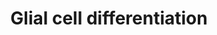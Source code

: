 ---
annotations:
- id: PW:0000003
  parent: signaling pathway
  type: Pathway Ontology
  value: signaling pathway
- id: CL:0000034
  parent: stem cell
  type: Cell Type Ontology
  value: stem cell
- id: CL:0002319
  parent: animal cell
  type: Cell Type Ontology
  value: neural cell
- id: PW:0000650
  parent: signaling pathway
  type: Pathway Ontology
  value: signaling pathway pertinent to development
- id: CL:0000125
  parent: animal cell
  type: Cell Type Ontology
  value: glial cell
authors:
- Nsalomonis
- MaintBot
- AlexanderPico
- Ryanmiller
- DeSl
- Egonw
- Khanspers
- Eweitz
description: 'Glial cells, consisting of microglia, astrocytes, and oligodendrocyte
  lineage cells as their major components, constitute a large fraction of the mammalian
  brain. Originally considered as purely non-functional glue for neurons, decades
  of research have highlighted the importance as well as further functions of glial
  cells. Source: https://doi.org/10.3389%2Ffncel.2017.00024.  Proteins on this pathway
  have targeted assays available via the [https://assays.cancer.gov/available_assays?wp_id=WP2276
  CPTAC Assay Portal]'
last-edited: 2023-01-18
ndex: 2a5f9679-8b64-11eb-9e72-0ac135e8bacf
organisms:
- Homo sapiens
redirect_from:
- /index.php/Pathway:WP2276
- /instance/WP2276
- /instance/WP2276_rr124894
revision: r124894
schema-jsonld:
- '@context': https://schema.org/
  '@id': https://wikipathways.github.io/pathways/WP2276.html
  '@type': Dataset
  creator:
    '@type': Organization
    name: WikiPathways
  description: 'Glial cells, consisting of microglia, astrocytes, and oligodendrocyte
    lineage cells as their major components, constitute a large fraction of the mammalian
    brain. Originally considered as purely non-functional glue for neurons, decades
    of research have highlighted the importance as well as further functions of glial
    cells. Source: https://doi.org/10.3389%2Ffncel.2017.00024.  Proteins on this pathway
    have targeted assays available via the [https://assays.cancer.gov/available_assays?wp_id=WP2276
    CPTAC Assay Portal]'
  keywords:
  - CNP
  - GAP43
  - MAG
  - MBP
  - MSN
  - PLP1
  - TPPP
  - miR-206
  license: CC0
  name: Glial cell differentiation
seo: CreativeWork
title: Glial cell differentiation
wpid: WP2276
---